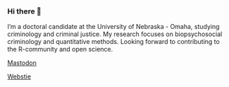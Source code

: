 ### Hi there 👋

I’m a doctoral candidate at the University of Nebraska - Omaha, studying criminology and criminal justice. My research focuses on biopsychosocial criminology and quantitative methods. Looking forward to contributing to the R-community and open science. 



<a rel="me" href="https://fosstodon.org/@nvietto">Mastodon</a>

<a href = "https://www.nicholasvietto.com" >Webstie</a>

